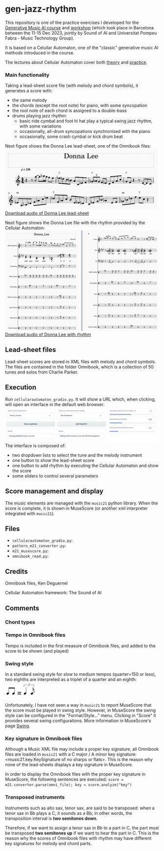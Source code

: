 # gen-jazz-rhythm
This repository is one of the practice exercises I developed for the [Generative Music AI course](https://www.youtube.com/playlist?list=PL-wATfeyAMNqAPjwGT3ikEz3gMo23pl-D) and [workshop](https://www.upf.edu/web/mtg/generative-music-ai-workshop) (which took place in Barcelona between the 11-15 Dec 2023, jointly by Sound of AI and Universitat Pompeu Fabra - Music Technology Group).

It is based on a Celullar Automaton, one of the "classic" generative music AI methods introduced in the course. 

The lectures about Cellular Automaton cover both [theory](https://www.youtube.com/watch?v=YoRPjU_Fbq0) and [practice](https://www.youtube.com/watch?v=GIoLWVPb8mc).

### Main functionality
Taking a lead-sheet score file (with melody and chord symbols), it generates a score with: 
- the same melody
- the chords (except the root note) for piano, with some syncopation
- the root note of each chord is assigned to a double-bass
- drums playing jazz rhythm:
  - basic ride cymbal and foot hi hat play a typical swing jazz rhythm, with some variations
  - occasionally, all-drum syncopations synchronised with the piano
  - occasionally, some crash cymbal or kick drum beat

Next figure shows the Donna Lee lead-sheet, one of the Omnibook files:
<img src="readme_files/Donna_Lee_orig.png" alt="Descripción de la imagen" width="500" height="200" />
[Download audio of Donna Lee lead-sheet](https://github.com/albertojulian/gen-jazz-rhythm/blob/main/readme_files/Donna_Lee_orig.mp3)

Next figure shows the Donna Lee file with the rhythm provided by the Cellular Automaton:
![](readme_files/Donna_Lee_rhythm.png)
[Download audio of Donna Lee with rhythm](https://github.com/albertojulian/gen-jazz-rhythm/blob/main/readme_files/Donna_Lee_rhythm.mp3)

## Lead-sheet files
Lead-sheet scores are stored in XML files with melody and chord symbols. The files are contained in the folder Omnibook, which is a collection of 50 tunes and solos from Charlie Parker.

## Execution
Run `cellularautomaton_gradio.py`. It will show a URL which, when clicking, will open an interface in the default web browser. 
![](readme_files/gradio_ui.png)
The interface is composed of: 
- two dropdown lists to select the tune and the melody instrument
- one button to show the lead-sheet score
- one button to add rhythm by executing the Cellular Automaton and show the score
- some sliders to control several parameters

## Score management and display
The music elements are managed with the `music21` python library. When the score is complete, it is shown in MuseScore (or another xml interpreter integrated with `music21`). 

## Files
- `cellularautomaton_gradio.py`:
- `pattern_m21_converter.py`:
- `m21_musescore.py`:
- `omnibook_read.py`:

## Credits
Omnibook files, Ken Deguernel

Cellular Automaton framework: The Sound of AI

## Comments
### Chord types

### Tempo in Omnibook files
Tempo is included in the first measure of Omnibook files, and added to the score to be shown (and played)

### Swing style
In a standard swing style for slow to medium tempos (quarter=150 or less), two eighths are interpreted as a triplet of a quarter and an eighth: 
<img src="readme_files/standard_swing.png" alt="Standard jazz swing" width="100" height="50" />

Unfortunately, I have not seen a way in `music21` to report MuseScore that the score must be played in swing style. However, in MuseScore the swing style can be configured in the "Format/Style..." menu. Clicking in "Score" it provides several swing configurations. More information in MuseScore's page [Swing](https://musescore.org/en/handbook/3/swing).

### Key signature in Omnibook files
Although a Music XML file may include a proper key signature, all Omnibook files are loaded in `music21` with a C major / A minor key signature: <music21.key.KeySignature of no sharps or flats>. This is the reason why none of the lead-sheets displays a key signature in MuseScore.

In order to display the Omnibook files with the proper key signature in MuseScore, the following sentences are executed:
`score = m21.converter.parse(omni_file); key = score.analyze("key")`

### Transposed instruments
Instruments such as alto sax, tenor sax, are said to be transposed: when a tenor sax in Bb plays a C, it sounds as a Bb; in other words, the transposition interval is **two semitones down**. 

Therefore, if we want to assign a tenor sax in Bb to a part in C, the part must be transposed **two semitones up** if we want to hear the part in C. This is the reason why the scores of Omnibook files with rhythm may have different key signatures for melody and chord parts.